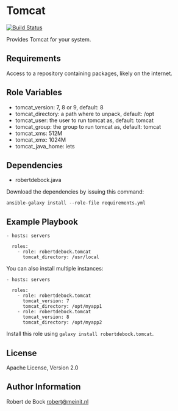 Tomcat
=========

[![Build Status](https://travis-ci.org/robertdebock/ansible-role-tomcat.svg?branch=master)](https://travis-ci.org/robertdebock/ansible-role-tomcat)

Provides Tomcat for your system.

Requirements
------------

Access to a repository containing packages, likely on the internet.

Role Variables
--------------


- tomcat_version: 7, 8 or 9, default: 8
- tomcat_directory: a path where to unpack, default: /opt
- tomcat_user: the user to run tomcat as, default: tomcat
- tomcat_group: the group to run tomcat as, default: tomcat
- tomcat_xms: 512M
- tomcat_xmx: 1024M
- tomcat_java_home: iets

Dependencies
------------

- robertdebock.java

Download the dependencies by issuing this command:
```
ansible-galaxy install --role-file requirements.yml
```

Example Playbook
----------------

```
- hosts: servers

  roles:
    - role: robertdebock.tomcat
      tomcat_directory: /usr/local
```

You can also install multiple instances:

```
- hosts: servers

  roles:
    - role: robertdebock.tomcat
      tomcat_version: 7
      tomcat_directory: /opt/myapp1
    - role: robertdebock.tomcat
      tomcat_version: 8
      tomcat_directory: /opt/myapp2
```

Install this role using `galaxy install robertdebock.tomcat`.

License
-------

Apache License, Version 2.0

Author Information
------------------

Robert de Bock <robert@meinit.nl>
